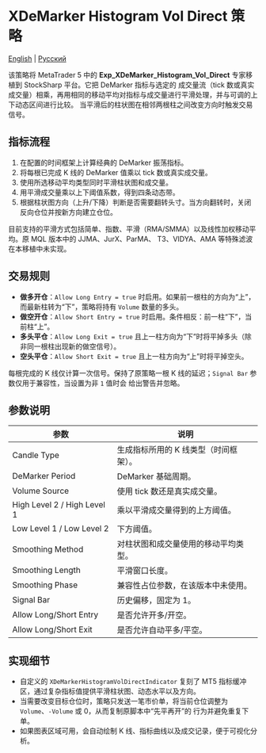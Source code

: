# XDeMarker Histogram Vol Direct 策略
[English](README.md) | [Русский](README_ru.md)

该策略将 MetaTrader 5 中的 **Exp_XDeMarker_Histogram_Vol_Direct** 专家移植到 StockSharp 平台。它把 DeMarker 指标与选定的
成交量流（tick 数或真实成交量）相乘，再用相同的移动平均对指标与成交量进行平滑处理，并与可调的上下动态区间进行比较。
当平滑后的柱状图在相邻两根柱之间改变方向时触发交易信号。

## 指标流程

1. 在配置的时间框架上计算经典的 DeMarker 振荡指标。
2. 将每根已完成 K 线的 DeMarker 值乘以 tick 数或真实成交量。
3. 使用所选移动平均类型同时平滑柱状图和成交量。
4. 用平滑成交量乘以上下阈值系数，得到四条动态带。
5. 根据柱状图方向（上升/下降）判断是否需要翻转头寸。当方向翻转时，关闭反向仓位并按新方向建立仓位。

目前支持的平滑方式包括简单、指数、平滑（RMA/SMMA）以及线性加权移动平均。原 MQL 版本中的 JJMA、JurX、ParMA、
T3、VIDYA、AMA 等特殊滤波在本移植中未实现。

## 交易规则

- **做多开仓**：`Allow Long Entry = true` 时启用。如果前一根柱的方向为“上”，而最新柱转为“下”，策略将持有 `Volume`
  数量的多头。
- **做空开仓**：`Allow Short Entry = true` 时启用。条件相反：前一柱“下”，当前柱“上”。
- **多头平仓**：`Allow Long Exit = true` 且上一柱方向为“下”时将平掉多头（除非同一根柱出现新的做空信号）。
- **空头平仓**：`Allow Short Exit = true` 且上一柱方向为“上”时将平掉空头。

每根完成的 K 线仅计算一次信号。保持了原策略一根 K 线的延迟；`Signal Bar` 参数仅用于兼容性，当设置为非 `1` 值时会
给出警告并忽略。

## 参数说明

| 参数 | 说明 |
|------|------|
| Candle Type | 生成指标所用的 K 线类型（时间框架）。 |
| DeMarker Period | DeMarker 基础周期。 |
| Volume Source | 使用 tick 数还是真实成交量。 |
| High Level 2 / High Level 1 | 乘以平滑成交量得到的上方阈值。 |
| Low Level 1 / Low Level 2 | 下方阈值。 |
| Smoothing Method | 对柱状图和成交量使用的移动平均类型。 |
| Smoothing Length | 平滑窗口长度。 |
| Smoothing Phase | 兼容性占位参数，在该版本中未使用。 |
| Signal Bar | 历史偏移，固定为 1。 |
| Allow Long/Short Entry | 是否允许开多/开空。 |
| Allow Long/Short Exit | 是否允许自动平多/平空。 |

## 实现细节

- 自定义的 `XDeMarkerHistogramVolDirectIndicator` 复刻了 MT5 指标缓冲区，通过复杂指标值提供平滑柱状图、动态水平以及方向。
- 当需要改变目标仓位时，策略只发送一笔市价单，将当前仓位调整为 `Volume`、`-Volume` 或 0，从而复制原脚本中“先平再开”的
  行为并避免重复下单。
- 如果图表区域可用，会自动绘制 K 线、指标曲线以及成交记录，便于可视化分析。
